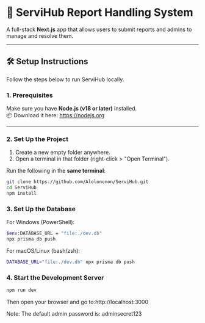 # 🚀 ServiHub Report Handling System

A full-stack **Next.js** app that allows users to submit reports and admins to manage and resolve them.

---

## 🛠️ Setup Instructions

Follow the steps below to run ServiHub locally.

### 1. Prerequisites

Make sure you have **Node.js (v18 or later)** installed.  
📦 Download it here: https://nodejs.org

---

### 2. Set Up the Project

1. Create a new empty folder anywhere.
2. Open a terminal in that folder (right-click > "Open Terminal").

Run the following in the **same terminal**:

```bash
git clone https://github.com/Alolononon/ServiHub.git
cd ServiHub
npm install
```

### 3. Set Up the Database
For Windows (PowerShell):
```bash
$env:DATABASE_URL = "file:./dev.db"
npx prisma db push
```
For macOS/Linux (bash/zsh):
```bash
DATABASE_URL="file:./dev.db" npx prisma db push
```

### 4. Start the Development Server
```bash
npm run dev
```

Then open your browser and go to:http://localhost:3000

Note: The default admin password is: adminsecret123